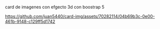 card de imagenes con efgecto 3d con boostrap 5 


https://github.com/juan5440/card-img/assets/70282114/04b69b3c-0e00-461b-9148-c129ff5d1742

